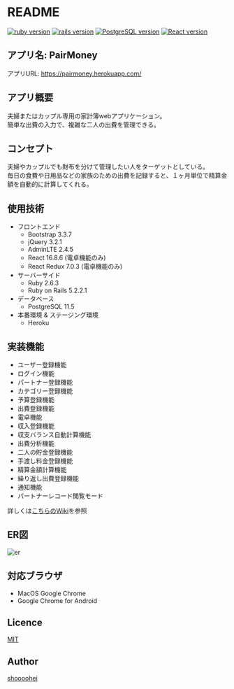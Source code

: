 # README

[![ruby version](https://img.shields.io/badge/Ruby-v2.6.3-red.svg)](https://www.ruby-lang.org/ja/)
[![rails version](https://img.shields.io/badge/Rails-v5.2.2.1-critical.svg)](http://rubyonrails.org/)
[![PostgreSQL version](https://img.shields.io/badge/PostgreSQL-v11.5-blue.svg)](https://www.postgresql.org/)
[![React version](https://img.shields.io/badge/React-v16.8.6-green.svg)](https://reactjs.org/)

## アプリ名: PairMoney
アプリURL: https://pairmoney.herokuapp.com/

## アプリ概要
夫婦またはカップル専用の家計簿webアプリケーション。  
簡単な出費の入力で、複雑な二人の出費を管理できる。  

## コンセプト
夫婦やカップルでも財布を分けて管理したい人をターゲットとしている。  
毎日の食費や日用品などの家族のための出費を記録すると、１ヶ月単位で精算金額を自動的に計算してくれる。  

## 使用技術
- フロントエンド
  - Bootstrap 3.3.7
  - jQuery 3.2.1
  - AdminLTE 2.4.5
  - React 16.8.6 (電卓機能のみ)
  - React Redux 7.0.3 (電卓機能のみ)
- サーバーサイド
  - Ruby 2.6.3
  - Ruby on Rails 5.2.2.1
- データベース
  - PostgreSQL 11.5
- 本番環境 & ステージング環境
  - Heroku

## 実装機能
- ユーザー登録機能
- ログイン機能
- パートナー登録機能
- カテゴリー登録機能
- 予算登録機能
- 出費登録機能
- 電卓機能
- 収入登録機能
- 収支バランス自動計算機能
- 出費分析機能
- 二人の貯金登録機能
- 手渡し料金登録機能
- 精算金額計算機能
- 繰り返し出費登録機能
- 通知機能
- パートナーレコード閲覧モード

詳しくは[こちらのWiki](https://github.com/shoooohei/household_account_book/wiki)を参照

## ER図
![er](https://github.com/shoooohei/household_account_book/blob/master/erd.png)

## 対応ブラウザ
- MacOS Google Chrome
- Google Chrome for Android

## Licence
[MIT](https://github.com/shoooohei/household_account_book/blob/master/LICENSE)

## Author
[shoooohei](https://github.com/shoooohei)
